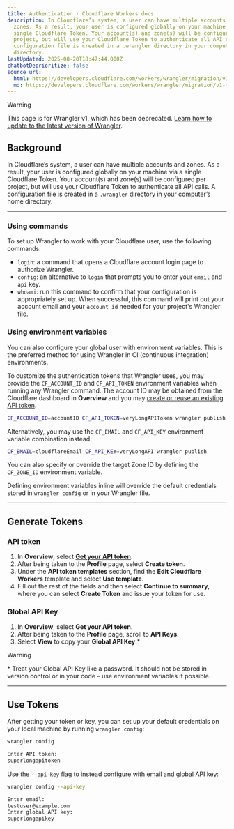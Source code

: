 ```yaml
---
title: Authentication · Cloudflare Workers docs
description: In Cloudflare’s system, a user can have multiple accounts and
  zones. As a result, your user is configured globally on your machine via a
  single Cloudflare Token. Your account(s) and zone(s) will be configured per
  project, but will use your Cloudflare Token to authenticate all API calls. A
  configuration file is created in a .wrangler directory in your computer’s home
  directory.
lastUpdated: 2025-08-20T18:47:44.000Z
chatbotDeprioritize: false
source_url:
  html: https://developers.cloudflare.com/workers/wrangler/migration/v1-to-v2/wrangler-legacy/authentication/
  md: https://developers.cloudflare.com/workers/wrangler/migration/v1-to-v2/wrangler-legacy/authentication/index.md
---
```


Warning

This page is for Wrangler v1, which has been deprecated. [Learn how to update to the latest version of Wrangler](https://developers.cloudflare.com/workers/wrangler/migration/v1-to-v2/).

## Background

In Cloudflare’s system, a user can have multiple accounts and zones. As a result, your user is configured globally on your machine via a single Cloudflare Token. Your account(s) and zone(s) will be configured per project, but will use your Cloudflare Token to authenticate all API calls. A configuration file is created in a `.wrangler` directory in your computer’s home directory.

***

### Using commands

To set up Wrangler to work with your Cloudflare user, use the following commands:

* `login`: a command that opens a Cloudflare account login page to authorize Wrangler.
* `config`: an alternative to `login` that prompts you to enter your `email` and `api` key.
* `whoami`: run this command to confirm that your configuration is appropriately set up. When successful, this command will print out your account email and your `account_id` needed for your project's Wrangler file.

### Using environment variables

You can also configure your global user with environment variables. This is the preferred method for using Wrangler in CI (continuous integration) environments.

To customize the authentication tokens that Wrangler uses, you may provide the `CF_ACCOUNT_ID` and `CF_API_TOKEN` environment variables when running any Wrangler command. The account ID may be obtained from the Cloudflare dashboard in **Overview** and you may [create or reuse an existing API token](#generate-tokens).

```sh
CF_ACCOUNT_ID=accountID CF_API_TOKEN=veryLongAPIToken wrangler publish
```

Alternatively, you may use the `CF_EMAIL` and `CF_API_KEY` environment variable combination instead:

```sh
CF_EMAIL=cloudflareEmail CF_API_KEY=veryLongAPI wrangler publish
```

You can also specify or override the target Zone ID by defining the `CF_ZONE_ID` environment variable.

Defining environment variables inline will override the default credentials stored in `wrangler config` or in your Wrangler file.

***

## Generate Tokens

### API token

1. In **Overview**, select [**Get your API token**](https://developers.cloudflare.com/fundamentals/api/get-started/create-token/).
2. After being taken to the **Profile** page, select **Create token**.
3. Under the **API token templates** section, find the **Edit Cloudflare Workers** template and select **Use template**.
4. Fill out the rest of the fields and then select **Continue to summary**, where you can select **Create Token** and issue your token for use.

### Global API Key

1. In **Overview**, select **Get your API token**.
2. After being taken to the **Profile** page, scroll to **API Keys**.
3. Select **View** to copy your **Global API Key**.\*

Warning

\* Treat your Global API Key like a password. It should not be stored in version control or in your code – use environment variables if possible.

***

## Use Tokens

After getting your token or key, you can set up your default credentials on your local machine by running `wrangler config`:

```sh
wrangler config
```

```sh
Enter API token:
superlongapitoken
```

Use the `--api-key` flag to instead configure with email and global API key:

```sh
wrangler config --api-key
```

```sh
Enter email:
testuser@example.com
Enter global API key:
superlongapikey
```
